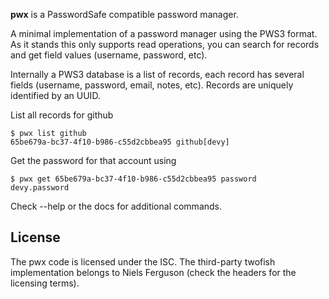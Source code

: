 **pwx** is a PasswordSafe compatible password manager.

A minimal implementation of a password manager using the PWS3 format. As it
stands this only supports read operations, you can search for records and get
field values (username, password, etc).

Internally a PWS3 database is a list of records, each record has several fields
(username, password, email, notes, etc). Records are uniquely identified by an
UUID.

List all records for github

    $ pwx list github
    65be679a-bc37-4f10-b986-c55d2cbbea95 github[devy]

Get the password for that account using

    $ pwx get 65be679a-bc37-4f10-b986-c55d2cbbea95 password
    devy.password

Check --help or the docs for additional commands.

## License

The pwx code is licensed under the ISC. The third-party twofish implementation
belongs to Niels Ferguson (check the headers for the licensing terms).

